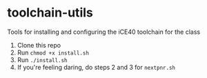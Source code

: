 # toolchain-utils
Tools for installing and configuring the iCE40 toolchain for the class

1. Clone this repo
2. Run `chmod +x install.sh`
3. Run `./install.sh`
4. If you're feeling daring, do steps 2 and 3 for `nextpnr.sh`
